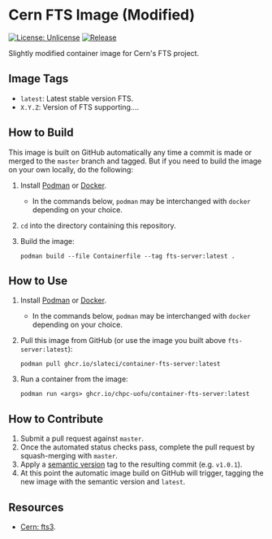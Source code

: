 # Cern FTS Image (Modified)

[![License: Unlicense](https://img.shields.io/badge/license-Unlicense-blue.svg)](http://unlicense.org/)
[![Release](https://github.com/slateci/container-fts-server/actions/workflows/release.yml/badge.svg)](https://github.com/slateci/container-fts-server/actions/workflows/release.yml)

Slightly modified container image for Cern's FTS project.

## Image Tags

* `latest`: Latest stable version FTS.
* `X.Y.Z`: Version of FTS supporting....

## How to Build

This image is built on GitHub automatically any time a commit is made or merged to the `master` branch and tagged. But if you need to build the image on your own locally, do the following:

1. Install [Podman](https://podman.io/getting-started/installation) or [Docker](https://docs.docker.com/get-docker/).
    * In the commands below, `podman` may be interchanged with `docker` depending on your choice.
2. `cd` into the directory containing this repository.
3. Build the image:

   ```shell
   podman build --file Containerfile --tag fts-server:latest .   
   ```

## How to Use

1. Install [Podman](https://podman.io/getting-started/installation) or [Docker](https://docs.docker.com/get-docker/).
    * In the commands below, `podman` may be interchanged with `docker` depending on your choice.
2. Pull this image from GitHub (or use the image you built above `fts-server:latest`):

   ```shell
   podman pull ghcr.io/slateci/container-fts-server:latest
   ```
3. Run a container from the image:

   ```shell
   podman run <args> ghcr.io/chpc-uofu/container-fts-server:latest
   ```

## How to Contribute

1. Submit a pull request against `master`.
2. Once the automated status checks pass, complete the pull request by squash-merging with `master`.
3. Apply a [semantic version](https://semver.org/) tag to the resulting commit (e.g. `v1.0.1`).
4. At this point the automatic image build on GitHub will trigger, tagging the new image with the semantic version and `latest`.

## Resources

* [Cern: fts3](https://gitlab.cern.ch/fts/fts3).
